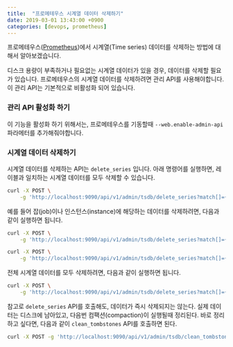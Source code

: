 ```yaml
---
title:  "프로메테우스 시계열 데이터 삭제하기"
date: 2019-03-01 13:43:00 +0900
categories: [devops, prometheus]
---
```


프로메테우스([Prometheus](https://prometheus.io/))에서 시계열(Time series) 데이터를 삭제하는 방법에 대해서 알아보겠습니다.

디스크 용량이 부족하거나 필요없는 시계열 데이터가 있을 경우, 데이터를 삭제할 필요가 있습니다.
프로메테우스의 시계열 데이터를 삭제하려면 관리 API를 사용해야합니다. 이 관리 API는 기본적으로 비활성화 되어 있습니다.


### 관리 API 활성화 하기
이 기능을 활성화 하기 위해서는, 프로메테우스를 기동할때 ```--web.enable-admin-api``` 파라메터를 추가해줘야합니다.


### 시계열 데이터 삭제하기
시계열 데이터를 삭제하는 API는 ```delete_series``` 입니다.
아래 명령어를 실행하면, 레이블과 일치하는 시계열 데이터를 모두 삭제할 수 있습니다.
```bash
curl -X POST \
	-g 'http://localhost:9090/api/v1/admin/tsdb/delete_series?match[]={foo="bar"}'
```
예를 들어 잡(job)이나 인스턴스(instance)에 해당하는 데이터를 삭제하려면, 다음과 같이 실행하면 됩니다.
```bash
curl -X POST \
	-g 'http://localhost:9090/api/v1/admin/tsdb/delete_series?match[]={job="node_exporter"}'

curl -X POST \
	-g 'http://localhost:9090/api/v1/admin/tsdb/delete_series?match[]={instance="172.22.0.1:9100"}'
```
전체 시계열 데이터를 모두 삭제하려면, 다음과 같이 실행하면 됩니다.
```bash
curl -X POST \
	-g 'http://localhost:9090/api/v1/admin/tsdb/delete_series?match[]={__name__=~".+"}'
```

참고로 ```delete_series``` API를 호출해도, 데이터가 즉시 삭제되지는 않는다. 실제 데이터는 디스크에 남아있고, 다음번 컴팩션(compaction)이 실행될때 정리된다.
바로 정리 하고 싶다면, 다음과 같이 ```clean_tombstones``` API를 호출하면 된다.
```bash
curl -X POST -g 'http://localhost:9090/api/v1/admin/tsdb/clean_tombstones'
```
